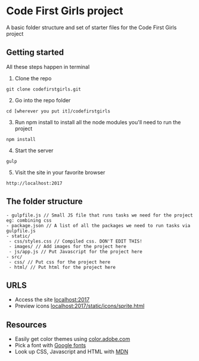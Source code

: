 # Code First Girls project

A basic folder structure and set of starter files for the Code First Girls project

## Getting started

All these steps happen in terminal

1. Clone the repo

```
git clone codefirstgirls.git
```

2. Go into the repo folder

```
cd [wherever you put it]/codefirstgirls
```

3. Run npm install to install all the node modules you'll need to run the project

```
npm install
```

4. Start the server

```
gulp
```

5. Visit the site in your favorite browser

```
http://localhost:2017
```
## The folder structure

```
- gulpfile.js // Small JS file that runs tasks we need for the project eg: combining css
- package.json // A list of all the packages we need to run tasks via gulpfile.js
- static/
 - css/styles.css // Compiled css. DON'T EDIT THIS!
 - images/ // Add images for the project here
 - js/app.js // Put Javascript for the project here
- src/
 - css/ // Put css for the project here
 - html/ // Put html for the project here
```

## URLS
- Access the site [localhost:2017](http://localhost:2017)
- Preview icons [localhost:2017/static/icons/sprite.html](http://localhost:2017/static/icons/sprite.html)

## Resources

- Easily get color themes using [color.adobe.com](https://color.adobe.com/Tropical-Vacation-2013-color-theme-2218684/?showPublished=true)
- Pick a font with [Google fonts](https://fonts.google.com)
- Look up CSS, Javascript and HTML with [MDN](https://developer.mozilla.org/en-US/)
